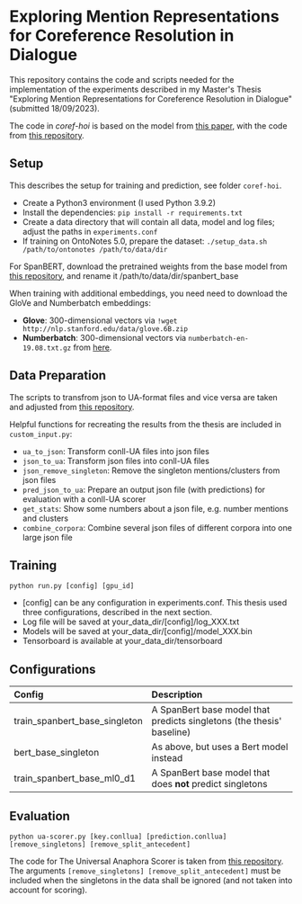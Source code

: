 # Exploring Mention Representations for Coreference Resolution in Dialogue

This repository contains the code and scripts needed for the implementation of the experiments described in my Master's Thesis "Exploring Mention Representations for Coreference Resolution in Dialogue" (submitted 18/09/2023).

The code in *coref-hoi* is based on the model from [this paper](https://aclanthology.org/2020.emnlp-main.686.pdf), with the code from [this repository](https://github.com/lxucs/coref-hoi/).


## Setup

This describes the setup for training and prediction, see folder `coref-hoi`.

* Create a Python3 environment (I used Python 3.9.2)
* Install the dependencies: `pip install -r requirements.txt`
* Create a data directory that will contain all data, model and log files; adjust the paths in  `experiments.conf`
* If training on OntoNotes 5.0, prepare the dataset: `./setup_data.sh /path/to/ontonotes /path/to/data/dir`


For SpanBERT, download the pretrained weights from the base model from [this repository](https://github.com/facebookresearch/SpanBERT), and rename it /path/to/data/dir/spanbert_base 

When training with additional embeddings, you need need to download the GloVe and Numberbatch embeddings:
* __Glove__: 300-dimensional vectors via `!wget http://nlp.stanford.edu/data/glove.6B.zip`
* __Numberbatch__: 300-dimensional vectors via `numberbatch-en-19.08.txt.gz` from [here](https://github.com/commonsense/conceptnet-numberbatch).


## Data Preparation

The scripts to transfrom json to UA-format files and vice versa are taken and adjusted from [this repository](https://github.com/sopankhosla/codi2021_scripts).

Helpful functions for recreating the results from the thesis are included in `custom_input.py`:

* `ua_to_json`: Transform conll-UA files into json files
* `json_to_ua`: Transform json files into conll-UA files
* `json_remove_singleton`: Remove the singleton mentions/clusters from json files
* `pred_json_to_ua`: Prepare an output json file (with predictions) for evaluation with a conll-UA scorer
* `get_stats`: Show some numbers about a json file, e.g. number mentions and clusters
* `combine_corpora`: Combine several json files of different corpora into one large json file


## Training

`python run.py [config] [gpu_id]`

* [config] can be any configuration in experiments.conf. This thesis used three configurations, described in the next section.
* Log file will be saved at your_data_dir/[config]/log_XXX.txt
* Models will be saved at your_data_dir/[config]/model_XXX.bin
* Tensorboard is available at your_data_dir/tensorboard


## Configurations

| Config           | Description |
| :----------- | :------ |
| train_spanbert_base_singleton | A SpanBert base model that predicts singletons (the thesis' baseline) |
| bert_base_singleton           | As above, but uses a Bert model instead |
| train_spanbert_base_ml0_d1    | A SpanBert base model that does __not__ predict singletons |


## Evaluation

`python ua-scorer.py [key.conllua] [prediction.conllua] [remove_singletons] [remove_split_antecedent]`

The code for The Universal Anaphora Scorer is taken from [this repository](https://github.com/juntaoy/universal-anaphora-scorer). The arguments `[remove_singletons] [remove_split_antecedent]` must be included when the singletons in the data shall be ignored (and not taken into account for scoring).





